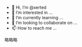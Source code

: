 - 👋 Hi, I’m @xerted
- 👀 I’m interested in ...
- 🌱 I’m currently learning ...
- 💞️ I’m looking to collaborate on ...
- 📫 How to reach me ...

<!---
xerted/xerted is a ✨ special ✨ repository because its `README.md` (this file) appears on your GitHub profile.
You can click the Preview link to take a look at your changes.
--->
略略略
